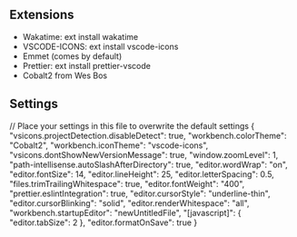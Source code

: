 ## Extensions

- Wakatime: ext install wakatime
- VSCODE-ICONS: ext install vscode-icons
- Emmet (comes by default)
- Prettier: ext install prettier-vscode
- Cobalt2 from Wes Bos

## Settings

// Place your settings in this file to overwrite the default settings
{
  "vsicons.projectDetection.disableDetect": true,
  "workbench.colorTheme": "Cobalt2",
  "workbench.iconTheme": "vscode-icons",
  "vsicons.dontShowNewVersionMessage": true,
  "window.zoomLevel": 1,
  "path-intellisense.autoSlashAfterDirectory": true,
  "editor.wordWrap": "on",
  "editor.fontSize": 14,
  "editor.lineHeight": 25,
  "editor.letterSpacing": 0.5,
  "files.trimTrailingWhitespace": true,
  "editor.fontWeight": "400",
  "prettier.eslintIntegration": true,
  "editor.cursorStyle": "underline-thin",
  "editor.cursorBlinking": "solid",
  "editor.renderWhitespace": "all",
  "workbench.startupEditor": "newUntitledFile",
  "[javascript]": {
    "editor.tabSize": 2
  },
  "editor.formatOnSave": true
}
